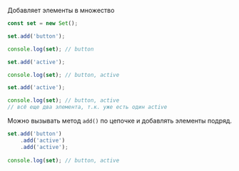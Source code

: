 Добавляет элементы в множество

```js
const set = new Set();

set.add('button');

console.log(set); // button

set.add('active');

console.log(set); // button, active

set.add('active');

console.log(set); // button, active
// всё еще два элемента, т.к. уже есть один active
```

Можно вызывать метод `add()` по цепочке и добавлять элементы подряд.

```js
set.add('button')
	.add('active')
	.add('active');
	
console.log(set); // button, active
```